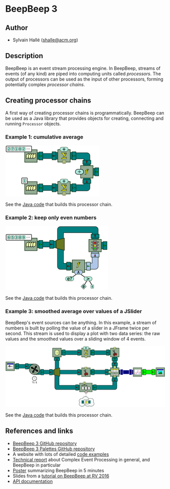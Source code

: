 BeepBeep 3
==========

## Author

- Sylvain Hallé (shalle@acm.org)

## Description

BeepBeep is an event stream processing engine. In BeepBeep, streams of events
(of any kind) are piped into computing units called *processors*. The output of
processors can be used as the input of other processors, forming potentially
complex *processor chains*.

## Creating processor chains

A first way of creating processor chains is programmatically. BeepBeep can be
used as a Java library that provides objects for creating, connecting and
running `Processor` objects.

### Example 1: cumulative average

![Processor chain](Average.png?raw=true)

See the [Java code](https://liflab.github.io/beepbeep-3-examples/classbasic_1_1_average.html)
that builds this processor chain.

### Example 2: keep only even numbers

![Processor chain](FilterConditionComposite.png?raw=true)

See the [Java code](https://liflab.github.io/beepbeep-3-examples/classbasic_1_1_filter_condition_composite.html)
that builds this processor chain.

### Example 3: smoothed average over values of a JSlider

BeepBeep's event sources can be anything. In this example, a stream of numbers
is built by polling the value of a slider in a JFrame twice per second. This
stream is used to display a plot with two data series: the raw values and the
smoothed values over a sliding window of 4 events.

![Processor chain](AverageSlider.png?raw=true)

See the [Java code](https://liflab.github.io/beepbeep-3-examples/classwidgets_1_1_average_slider.html)
that builds this processor chain.

## References and links

- [BeepBeep 3 GitHub repository](https://github.com/liflab/beepbeep-3)
- [BeepBeep 3 Palettes GitHub repository](https://github.com/liflab/beepbeep-3-palettes)
- A website with lots of detailed [code examples](https://liflab.github.io/beepbeep-3-examples)
- [Technical report](https://www.researchgate.net/publication/314092546) about Complex Event Processing in general, and BeepBeep in particular
- [Poster](https://www.researchgate.net/publication/319331563) summarizing BeepBeep in 5 minutes
- Slides from a [tutorial on BeepBeep at RV 2016](http://www.slideshare.net/sylvainhalle/when-rv-meets-cep-rv-2016-tutorial)
- [API documentation](http://liflab.github.io/beepbeep-3/javadoc/index.html)
